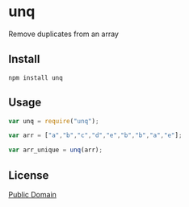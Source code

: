 # unq

Remove duplicates from an array

## Install

``` 
npm install unq
```

## Usage

``` javascript
var unq = require("unq");

var arr = ["a","b","c","d","e","b","b","a","e"];

var arr_unique = unq(arr);
```

## License

[Public Domain](http://unlicense.org/UNLICENSE)